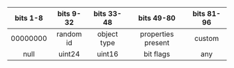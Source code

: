 
|bits 1-8|bits 9-32|bits 33-48|bits 49-80|bits 81-96|
|:---:|:---:|:---:|:---:|:---:|
|00000000|random id|object type|properties present|custom|
|null|uint24|uint16|bit flags|any|
